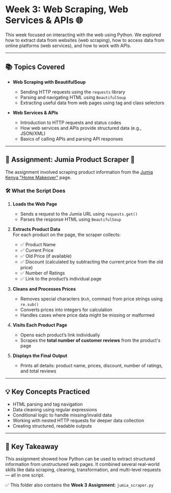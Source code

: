 # Week 3: Web Scraping, Web Services & APIs 🌐

This week focused on interacting with the web using Python. We explored how to extract data from websites (web scraping), how to access data from online platforms (web services), and how to work with APIs.

---

## 📚 Topics Covered

- **Web Scraping with BeautifulSoup**
  - Sending HTTP requests using the `requests` library
  - Parsing and navigating HTML using `BeautifulSoup`
  - Extracting useful data from web pages using tag and class selectors

- **Web Services & APIs**
  - Introduction to HTTP requests and status codes
  - How web services and APIs provide structured data (e.g., JSON/XML)
  - Basics of calling APIs and parsing API responses

---

## 📁 Assignment: Jumia Product Scraper 🛒

The assignment involved scraping product information from the [Jumia Kenya "Home Makeover"](https://www.jumia.co.ke/mlp-home-makeover/) page.

### 🛠️ What the Script Does

1. **Loads the Web Page**  
   - Sends a request to the Jumia URL using `requests.get()`
   - Parses the response HTML using `BeautifulSoup`

2. **Extracts Product Data**  
   For each product on the page, the scraper collects:
   - ✅ Product Name
   - ✅ Current Price
   - ✅ Old Price (if available)
   - ✅ Discount (calculated by subtracting the current price from the old price)
   - ✅ Number of Ratings
   - ✅ Link to the product’s individual page

3. **Cleans and Processes Prices**  
   - Removes special characters (`Ksh`, commas) from price strings using `re.sub()`
   - Converts prices into integers for calculation
   - Handles cases where price data might be missing or malformed

4. **Visits Each Product Page**  
   - Opens each product’s link individually
   - Scrapes the **total number of customer reviews** from the product's page

5. **Displays the Final Output**  
   - Prints all details: product name, prices, discount, number of ratings, and total reviews

---

## 💡 Key Concepts Practiced

- HTML parsing and tag navigation
- Data cleaning using regular expressions
- Conditional logic to handle missing/invalid data
- Working with nested HTTP requests for deeper data collection
- Creating structured, readable outputs

---

## 🧠 Key Takeaway

This assignment showed how Python can be used to extract structured information from unstructured web pages. It combined several real-world skills like data scraping, cleaning, transformation, and multi-level requests — all in one script.

✅ This folder also contains the **Week 3 Assignment**: `jumia_scraper.py`

